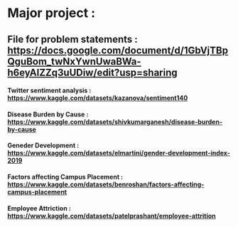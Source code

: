 # Major project : 
## File for problem statements : https://docs.google.com/document/d/1GbVjTBpQguBom_twNxYwnUwaBWa-h6eyAIZZq3uUDiw/edit?usp=sharing


#### Twitter sentiment analysis : https://www.kaggle.com/datasets/kazanova/sentiment140 
#### Disease Burden by Cause : https://www.kaggle.com/datasets/shivkumarganesh/disease-burden-by-cause
#### Geneder Development : https://www.kaggle.com/datasets/elmartini/gender-development-index-2019
#### Factors affecting Campus Placement : https://www.kaggle.com/datasets/benroshan/factors-affecting-campus-placement
#### Employee Attriction : https://www.kaggle.com/datasets/patelprashant/employee-attrition

